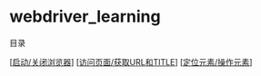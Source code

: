 webdriver_learning
==================

目录  

[[启动/关闭浏览器](./start_close/)]
[[访问页面/获取URL和TITLE](./get_url_title/)]
[[定位元素/操作元素](./locate_operate/)]
